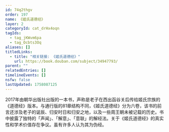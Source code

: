 ```yaml
---
id: 74q2thgv
order: 197
name: 《姬氏道德经》
layer: 2
categoryId: cat_drHx4oqn
tagIds:
  - tag_jKWvm6pa
  - tag_Ocbts3Oq
aliases: []
titledLinks:
  - title: "相关链接: 《姬氏道德经》"
    url: https://book.douban.com/subject/34947793/
parent: ""
relatedEntries: []
timelineEvents: []
nsfw: false
lastUpdated: 1758087125
---
```


2017年由朝华出版社出版的一本书，声称是老子在西出函谷关后传给姬氏宗族的《道德经》版本。与通行版的81章结构不同，《姬氏道德经》分为六卷，该书的前言还涉及老子的诞辰、归安时日和归安之地，以及一些周王朝未被记载的历史。书中披露了独特的「声闻」、「解意」、「意联」的解经法。关于《姬氏道德经》的真实性和学术价值存在争议。虽有许多人认为其为伪经。